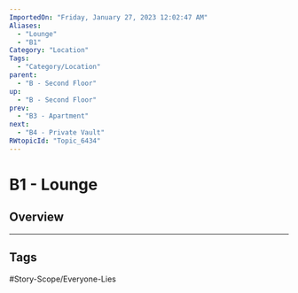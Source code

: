 ```yaml
---
ImportedOn: "Friday, January 27, 2023 12:02:47 AM"
Aliases:
  - "Lounge"
  - "B1"
Category: "Location"
Tags:
  - "Category/Location"
parent:
  - "B - Second Floor"
up:
  - "B - Second Floor"
prev:
  - "B3 - Apartment"
next:
  - "B4 - Private Vault"
RWtopicId: "Topic_6434"
---
```

# B1 - Lounge
## Overview

---
## Tags
#Story-Scope/Everyone-Lies

